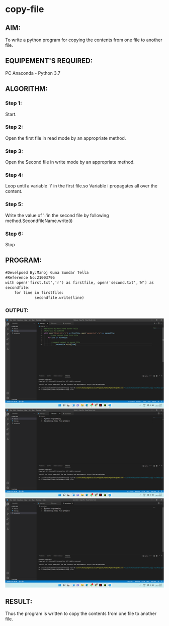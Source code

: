 # copy-file
## AIM:
To write a python program for copying the contents from one file to another file.
## EQUIPEMENT'S REQUIRED: 
PC
Anaconda - Python 3.7
## ALGORITHM: 
### Step 1:
Start.

### Step 2: 
Open the first file in read mode by an appropriate method.
 
### Step 3: 
Open the Second file in write mode by an appropriate method.

### Step 4:  
Loop until a variable 'i' in the first file.so Variable i propagates all over the content.

### Step 5: 
Write the value of 'i'in the second file by following method.SecondfileName.write(i)

### Step 6: 
Stop

## PROGRAM:
```
#Develpoed By:Manoj Guna Sundar Tella
#Reference No:21003796
with open('first.txt','r') as firstfile, open('second.txt','W') as secondfile:
    for line in firstfile:
             secondfile.write(line)
```
### OUTPUT:
![Github logo](copy.png)
![Github logo](copy1.png)
![Github logo](copy2.png)




## RESULT:
Thus the program is written to copy the contents from one file to another file.

